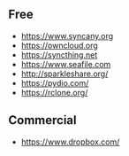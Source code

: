 
Free
---

* https://www.syncany.org
* https://owncloud.org
* https://syncthing.net
* https://www.seafile.com
* http://sparkleshare.org/
* https://pydio.com/
* https://rclone.org/

Commercial
---
* https://www.dropbox.com/
